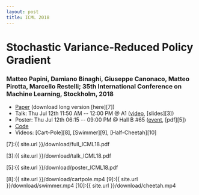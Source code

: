 ```yaml
---
layout: post
title: ICML 2018
---
```


# Stochastic Variance-Reduced Policy Gradient

### Matteo Papini, Damiano Binaghi, Giuseppe Canonaco, Matteo Pirotta, Marcello Restelli; 35th International Conference on Machine Learning, Stockholm, 2018

* [Paper][1] (download long version [here][7])
* Talk:  Thu Jul 12th 11:50 AM -- 12:00 PM @ A1 ([video][2], [slides][3])
* Poster: Thu Jul 12th 06:15 -- 09:00 PM @ Hall B #65 ([event][4], [pdf][5])
* [Code][6]
* Videos: [Cart-Pole][8], [Swimmer][9], [Half-Cheetah][10]

[1]:http://proceedings.mlr.press/v80/papini18a.html

[7]:{{ site.url }}/download/full_ICML18.pdf

[2]:https://www.facebook.com/icml.imls/videos/430846900763164/

[3]:{{ site.url }}/download/talk_ICML18.pdf

[4]:https://icml.cc/Conferences/2018/Schedule?showEvent=2066

[5]:{{ site.url }}/download/poster_ICML18.pdf

[6]:https://github.com/Dam930/rllab

[8]:{{ site.url }}/download/cartpole.mp4
[9]:{{ site.url }}/download/swimmer.mp4
[10]:{{ site.url }}/download/cheetah.mp4
